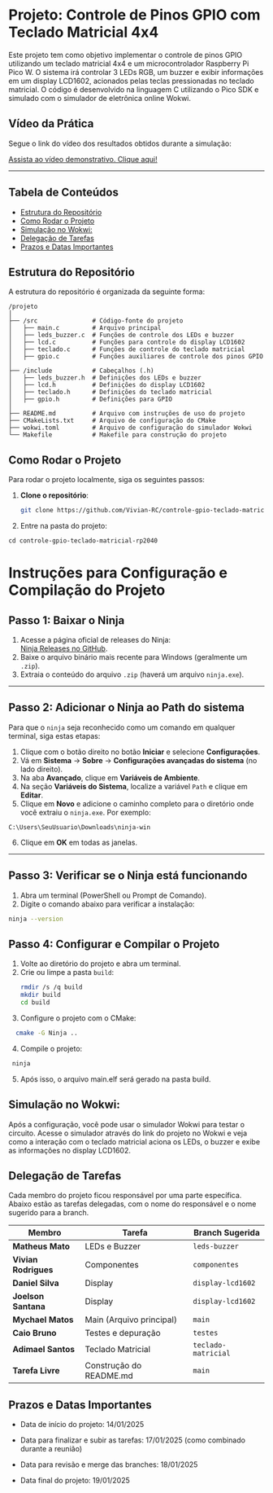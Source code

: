 # Projeto: Controle de Pinos GPIO com Teclado Matricial 4x4

Este projeto tem como objetivo implementar o controle de pinos GPIO utilizando um teclado matricial 4x4 e um microcontrolador Raspberry Pi Pico W. O sistema irá controlar 3 LEDs RGB, um buzzer e exibir informações em um display LCD1602, acionados pelas teclas pressionadas no teclado matricial. O código é desenvolvido na linguagem C utilizando o Pico SDK e simulado com o simulador de eletrônica online Wokwi.

## Vídeo da Prática

Segue o link do vídeo dos resultados obtidos durante a simulação:

[Assista ao vídeo demonstrativo. Clique aqui!](https://youtu.be/ST_PZCVfq7c)



---

## Tabela de Conteúdos
  - [Estrutura do Repositório](#estrutura-do-repositório)
  - [Como Rodar o Projeto](#como-rodar-o-projeto)
  - [Simulação no Wokwi:](#simulação-no-wokwi)
  - [Delegação de Tarefas](#delegação-de-tarefas)
  - [Prazos e Datas Importantes](#prazos-e-datas-importantes)

## Estrutura do Repositório

A estrutura do repositório é organizada da seguinte forma:

````
/projeto
│
├── /src               # Código-fonte do projeto
│   ├── main.c         # Arquivo principal
│   ├── leds_buzzer.c  # Funções de controle dos LEDs e buzzer
│   ├── lcd.c          # Funções para controle do display LCD1602
│   ├── teclado.c      # Funções de controle do teclado matricial
│   ├── gpio.c         # Funções auxiliares de controle dos pinos GPIO
│
├── /include           # Cabeçalhos (.h)
│   ├── leds_buzzer.h  # Definições dos LEDs e buzzer
│   ├── lcd.h          # Definições do display LCD1602
│   ├── teclado.h      # Definições do teclado matricial
│   ├── gpio.h         # Definições para GPIO
│
├── README.md          # Arquivo com instruções de uso do projeto
├── CMakeLists.txt     # Arquivo de configuração do CMake
├── wokwi.toml         # Arquivo de configuração do simulador Wokwi
└── Makefile           # Makefile para construção do projeto

````


## Como Rodar o Projeto

Para rodar o projeto localmente, siga os seguintes passos:

1. **Clone o repositório**:
   ```bash
   git clone https://github.com/Vivian-RC/controle-gpio-teclado-matricial-rp2040.git
   ````
2. Entre na pasta do projeto:
````
cd controle-gpio-teclado-matricial-rp2040
````

# Instruções para Configuração e Compilação do Projeto

## Passo 1: Baixar o Ninja
1. Acesse a página oficial de releases do Ninja:  
   [Ninja Releases no GitHub](https://github.com/ninja-build/ninja/releases).
2. Baixe o arquivo binário mais recente para Windows (geralmente um `.zip`).
3. Extraia o conteúdo do arquivo `.zip` (haverá um arquivo `ninja.exe`).

---

## Passo 2: Adicionar o Ninja ao Path do sistema
Para que o `ninja` seja reconhecido como um comando em qualquer terminal, siga estas etapas:

1. Clique com o botão direito no botão **Iniciar** e selecione **Configurações**.
2. Vá em **Sistema** → **Sobre** → **Configurações avançadas do sistema** (no lado direito).
3. Na aba **Avançado**, clique em **Variáveis de Ambiente**.
4. Na seção **Variáveis do Sistema**, localize a variável `Path` e clique em **Editar**.
5. Clique em **Novo** e adicione o caminho completo para o diretório onde você extraiu o `ninja.exe`. Por exemplo:
````
C:\Users\SeuUsuario\Downloads\ninja-win
````
6. Clique em **OK** em todas as janelas.

---

## Passo 3: Verificar se o Ninja está funcionando
1. Abra um terminal (PowerShell ou Prompt de Comando).
2. Digite o comando abaixo para verificar a instalação:
```bash
ninja --version
````

## Passo 4: Configurar e Compilar o Projeto

1. Volte ao diretório do projeto e abra um terminal.
2. Crie ou limpe a pasta `build`:
   ```bash
   rmdir /s /q build
   mkdir build
   cd build

3. Configure o projeto com o CMake:
 ```bash
   cmake -G Ninja ..
  ````
4. Compile o projeto:

  ```bash
   ninja
  ````

5. Após isso, o arquivo main.elf será gerado na pasta build.

## Simulação no Wokwi:

Após a configuração, você pode usar o simulador Wokwi para testar o circuito. Acesse o simulador através do link do projeto no Wokwi e veja como a interação com o teclado matricial aciona os LEDs, o buzzer e exibe as informações no display LCD1602.

## Delegação de Tarefas

Cada membro do projeto ficou responsável por uma parte específica. Abaixo estão as tarefas delegadas, com o nome do responsável e o nome sugerido para a branch.

| **Membro**           | **Tarefa**                                  | **Branch Sugerida**            |
|----------------------|---------------------------------------------|--------------------------------|
| **Matheus Mato**      | LEDs e Buzzer              | `leds-buzzer` |
| **Vivian Rodrigues**  | Componentes                    | `componentes`      |
| **Daniel Silva**      | Display                    | `display-lcd1602`     |
| **Joelson Santana**    | Display             | `display-lcd1602`|
| **Mychael Matos**     | Main (Arquivo principal)               | `main` |conversor-potencia`   |
| **Caio Bruno**        | Testes e depuração                     | `testes`       |conversor-tempo`      |conversor-dados`      |
| **Adimael Santos**      | Teclado Matricial            | `teclado-matricial`   |
| **Tarefa Livre**      | Construção do README.md              | `main`          |  |

## Prazos e Datas Importantes

- Data de início do projeto: 14/01/2025

- Data para finalizar e subir as tarefas: 17/01/2025 (como combinado durante a reunião)

- Data para revisão e merge das branches: 18/01/2025

- Data final do projeto: 19/01/2025




